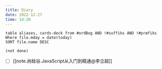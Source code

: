 ```yaml
---
title: Diary
date: 2022-12-27
time: 14:20
---
```


```dataview
table aliases, cards-deck from #ordBog AND !#suffiks AND !#præfiks Where file.mday = date(today)
SORT file.name DESC
```

```tasks
(not done)
```

- [ ] [[note.尚硅谷.JavaScript从入门到精通@李立超]]
